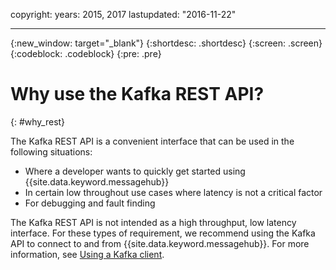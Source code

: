 copyright:
  years: 2015, 2017
lastupdated: "2016-11-22"

---

{:new_window: target="_blank"}
{:shortdesc: .shortdesc}
{:screen: .screen}
{:codeblock: .codeblock}
{:pre: .pre}

# Why use the Kafka REST API?
{: #why_rest}

The Kafka REST API is a convenient interface that can be used in the following situations:  

* Where a developer wants to quickly get started using {{site.data.keyword.messagehub}}
* In certain low throughout use cases where latency is not a critical factor
* For debugging and fault finding

The Kafka REST API is not intended as a high throughput, low latency interface. For these types of requirement, we recommend using the Kafka API to connect to and from {{site.data.keyword.messagehub}}. For more information, see [Using a Kafka client](/docs/services/MessageHub/messagehub050.html#kafka_client).


